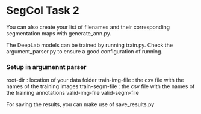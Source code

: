 # SegCol Task 2

You can also create your list of filenames and their corresponding segmentation maps with generate_ann.py.

The DeepLab models can be trained by running train.py. 
Check the argument_parser.py to ensure a good configuration of running. 

### Setup in argumennt parser
root-dir         : location of your data folder
train-img-file   : the csv file with the names of the training images
train-segm-file  : the csv file with the names of the training annotations
valid-img-file
valid-segm-file


For saving the results, you can make use of save_results.py 

